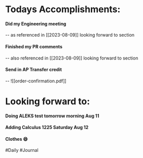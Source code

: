
# Todays Accomplishments:

#### Did my Engineering meeting
 -- as referenced in [[2023-08-09]] looking forward to section

#### Finished my PR comments 
-- also referenced in [[2023-08-09]] looking forward to section

#### Send in AP Transfer credit 
-- ![[order-confirmation.pdf]]


# Looking forward to:

#### Doing ALEKS test tomorrow morning Aug 11

#### Adding Calculus 1225 Saturday Aug 12







#### Clothes :smile:


#Daily #Journal